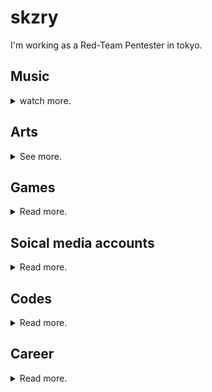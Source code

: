 # skzry
I'm working as a Red-Team Pentester in tokyo.


## Music  
<details><summary>watch more.</summary><div>

[【FEZ】ゲーム用プレイリスト](https://itunes.apple.com/jp/playlist/fez-%E3%82%B2%E3%83%BC%E3%83%A0%E7%94%A8%E3%83%97%E3%83%AC%E3%82%A4%E3%83%AA%E3%82%B9%E3%83%88/pl.u-NpXm9oWuvREVMa)

[【FEZ】ゲーム用プレイリスト２](https://itunes.apple.com/jp/playlist/%EF%BC%92-fez-%E3%82%B2%E3%83%BC%E3%83%A0%E7%94%A8%E3%83%97%E3%83%AC%E3%82%A4%E3%83%AA%E3%82%B9%E3%83%88/pl.u-2aoqXEzsVrP0Ba)  

[歌詞が英語以外の音楽](https://itunes.apple.com/jp/playlist/%E6%AD%8C%E8%A9%9E%E3%81%8C%E8%8B%B1%E8%AA%9E%E4%BB%A5%E5%A4%96%E3%81%AE%E9%9F%B3%E6%A5%BD/pl.u-gxblk8JTWmpaVg)  

[歩きながら聞くクラシック](https://itunes.apple.com/jp/playlist/%E6%AD%A9%E3%81%8D%E3%81%AA%E3%81%8C%E3%82%89%E8%81%9E%E3%81%8F%E3%82%AF%E3%83%A9%E3%82%B7%E3%83%83%E3%82%AF/pl.u-jV89boLubR42YX)  
</div></details>

## Arts
<details><summary>See more.</summary><div>

Tumblr <https://skzry.tumblr.com/>

<img src="https://78.media.tumblr.com/aa43d4f6d2fd78a7b415371bea193951/tumblr_p3zuzjksg41x1x8x1o1_r1_500.jpg" width=80%>

<img src="https://78.media.tumblr.com/10461d800932fe74d10d8b8b8b36f383/tumblr_p3yz4fCPgd1x1x8x1o1_1280.jpg" width=80%>

<img src="https://78.media.tumblr.com/1cbc3e7314c8271b8eb18bd4e1ac0ffc/tumblr_p3ywsjg7ij1x1x8x1o1_540.jpg" width=80%>

<img src="https://78.media.tumblr.com/428f3e3f76e164606ba1844122d8cfb5/tumblr_p3y1o80OoE1x1x8x1o1_r1_540.jpg" width=80%>


</div></details>

## Games
<details><summary>Read more.</summary><div>

#### Fantasy Earth Zero
- L鯖:ネツ Urban_Hymns  
- L鯖:ゲブ ウルドゥー語科  
- L鯖:ゲブ アラビア語科  
- L鯖:ネツ はなかゆい  
  
#### EVE ONLINE  
- Royyd Eullon  

</div></details>

## Soical media accounts
<details><summary>Read more.</summary><div>

- Twtter: <https://twitter.com/skzry>
- Blog:  <http://skzry.hatenablog.com/>
- github:  <https://github.com/skzry>
- Tumblr:  <https://skzry.tumblr.com/>

- Email `pyclas[a.t]yandex.ru`
</div></details>

## Codes
<details><summary>Read more.</summary><div>
Please wait a moment.  

</div></details>

## Career
<details><summary>Read more.</summary><div>

Download Resume <https://skzry.github.io/encrypted>  

This file is encrypted.  
Please contact me if you want to hire.  
I will tell you decrypt password.  
  
- Email:  `dcdce1@[a.t.]gmail.com`

 If you want to use PGP, please use it.
```
-----BEGIN PGP PUBLIC KEY BLOCK-----
xsFNBFqCblkBEACz/P1rQOkAHgbNTtb0lmUL1brgZvv2+qmTv8Ud16awozqk
YXl4WYy+TrmJj3+ALl9iZMzoQb3UxcSAeGLIEtKnSXRApDO6c4B/pOO/xBcw
jB/LwPxGcDgN1tijz78GaMaORHnATPE8XEtnUWLDOZyhzBPwQN+G1fAFIawa
NgSOjgszx2YB72eb1bFRXjaUPZKxZ+4QEtvq3iktlk0EIGgkYRDrUHiwDzQH
1DV4XbN17R9jghj04rwTUVH0+6sGKFEQzUtwo7pwabFVBgOH3O2GGJPdHKiQ
sLaRjfnnbkXtqb3rWzOyr26vIOXXMYu6ex66Y4O50gsxdHNwzcrIdOziXQKC
UYgnpb/9fIGummXOYP6PGzqKSMlnaKMk+j+AHkmiKcEziN2wk+bO/dpbF2X9
7GcORDTRRNq4DwJ5/QCd7ccF3bT/vVHXGzBX8yoOIvy6FCkMHyFgOP+0jFrU
57EFh4Grq4fdBn1YZDF9NKuASoZra2dLTJHAZimu8qxsbrwxIeZO4m6/hSUx
Oj5ziNsKvaaISjVhGBSB/kCr/SiXtIMoFQJTIEQqowxsEEJeWYOMmrydn4bI
ZquEY0Gr1JmZL4SkVw6C7gYIoR2KD0wJnhwn3lOYJHZQmAJsXYst2hvWoJYb
wcIvmAgYico9faLbEGyQNzvgvKKq1hw+Q2m5uwARAQABzRhzMSBwMiA8ZGNk
Y2UxQGdtYWlsLmNvbT7CwXUEEAEIACkFAlqCblsGCwkHCAMCCRCHX25gHs8T
ZAQVCAoCAxYCAQIZAQIbAwIeAQAAmt0P/1YNIE3Iynq/pebG/jczycf8LKRD
DT90vIw+366hCGu4YNP11C+II045o1EuXt9M0Gq7aT9p/GWAjHgcG7tw432F
4sQ4lfRKujeQuyhwjd5VPb6w2hzxUAc2MPBD88ua0SpQZrMJl/5CSZ9jXjRp
psKdGQoJdFqTpEYiigybK2Y/JaOhmHxixx4QLu2aI3Ce2ss7yQTvQ55XfeiU
XxaAGNJW1xrUuZovuu0cy26HIZCPprn8GzUH1bnP72H/4GmjsS0mPa9Hy8mF
gYCnod307ZtzbeaPNomOiIqbkuZRfrX3QTGZPCgBj2HlpAcjWME8kU0WFOtv
vl8nMdesRDFTzrhn7geiTgiBQU9XsLzUZBAFy70TqT1RZUhVq8GDnC03K+Ie
w609jnavj8SFZ3ClVZF3IjzjIYf89CpWueUpvG8El7RYKLAVeuzv+3cuYv9O
I1h5n0l2HIbJMTsh/PCgOlEh2cJFwGqrbSBuO+Od+OYz2Ba397uu8AszUWgl
vwhtmogSFtoJN3d5kjpmbV3Md9CFQQLy4cJbXBglTraRlddGrf/s8NNRWDXt
riUVaionWdQ1NQkWiRKqAaVuhhUSte9mvonW55sWGZ/3HmUv9qj+fG1+xb6K
K6+J8vPsmeSEH1cW5ZfTGsCSM2vacg+3y8H7e+4UeYkx7ifW+r46tGUHzsFN
BFqCblkBEAC7Jg4gO6mlQ7UhrLKWgHs9Q2HVDNp86wt9BXSz/TqTQhH+Xbed
C33BhymvmnM/c7lAnFxOFWvv5/YR4sfshpmOMgYZFMFZSbdF2Js0csnXDLGC
iWMTPHUjX/alPuivKMY+yL6lSuHWRvNdeVntjytOVdA/uRP9V/UBgfN0G8dX
TCNUpe+hrsi916J8C6w9h3W/qBp57tnQdQC9he0pzYiHxmfDpbuD7kTXz+ci
BQjhPm1W+X/hpJPX7QKYASmvfnkp5KmN7ecx1e9japGJSS1kM6gvnfRLi9gU
pfUTto670DGH2f+ou4oxTk+7mM+VxRSje/GXIqjlSSsCg3SBNiTeJFsGZIDv
9S9rYTPXGJG00O8vrVomKifNz+cSFRK3qGBL9c/wRsX9shKTyJAMCgBz0o3i
24j5rGPnJui0i951mwLjDIHvTGI2WgDSDVzghrMowdDOnfy63I6P8rCLs9vF
H9Js9n6pSgWRE8ZeB1/QzZliw7gEGS1nj3l0QDLUsspW3OZ0QYESoFJaFCV/
eX+DwnjudiPARIQ59CPgs7/xybHVRcOUCAyPR13Z43mbrIjvl8OFNPoEPJqo
LfbJgJRjnA3ecGvHNhsfsbIduTlNBh9fJ8LVw/12MG4IeAawN8tnKoB8M6KL
sjzeWJ/pfyZ0oQxacYXE7fR3GTwSwNCCOQARAQABwsFfBBgBCAATBQJagm5c
CRCHX25gHs8TZAIbDAAAZagP/R4/YzUkEvyEsvj5qK9skB4E4ba4vNIGXC0s
OMqXrK0lvBrkV5iCqnYh8ZIW91J3RYrvX+LNm8NT4x2GN/m3iERr4bkaHRZL
qWIQaHH3kuCszJVCNJKLo6qFEW9L9xnhdwo311ZizWMd7NKlDEjWJvdD3xTU
S+2RHYOAh4fZOMP6q1XI8YKEUPfRJmLHAEgCU0K1TjRM5Xx6YtO8BM2CWfSG
WAHwMGdwLleoEMpOjeIT0tzU1pftZBkhbkhR2gnmSMntEoNAePm9n3c9eawu
Iu3Mb5yf6ODT7wyqSUiQMc8ZOLrfro9FljNtm2FrNRFH2sA6p2vnzcDiml7L
5zWA1GBVSjj8Oo79N3TsD580vtNxpM3+3kpSU0LuHB1pNTlmMob8QGjD5Zrv
3jAGzjLaRNUxbUDeNrbW90vKO6kU7AJn2SjV4jXNHL3uXi3q9hIrVlA2Ela7
M130/NVB7DRl4eWxKYYMgvhCB8H8I1JWEgWtQiMcQGbfKSCuXDHUbDe2UKzl
iTeB7z6Kxmeaq0lyABg4g3WLbWUc+jld1ZxlQ93zgSM1GMMyyH3/hjGB3R3B
pWOWb90tYa8yYyARclEIaLYmm8Y6H+F+x4BE9fpMGsn73AmF93ylAshRBXPV
Mena47aOoDBUJ3bdMdv3rfJWRK4SzWOTUZCzU/MrVnDFG8iK
=cUv4
-----END PGP PUBLIC KEY BLOCK-----

```
</div></details>